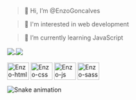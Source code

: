 > 👋 Hi, I’m @EnzoGoncalves  

> 👀 I'm interested in web development  

> 🌱 I’m currently learning JavaScript  


<div margin-bottom="16px">
<a href="https://github.com/EnzoGoncalves">
  <img align="center" src="https://github-readme-stats.vercel.app/api?username=EnzoGoncalves&hide=issues,prs,contribs&show_icons=true&title_color=04AFB8&text_color=fafafa&bg_color=0D0D0D&border_radius=8&icon_color=EBB400&border_color=000000)](https://github.com/anuraghazra/github-readme-stats)" />
</a>
<a href="https://github.com/EnzoGoncalves">
  <img align="center" src="https://github-readme-stats.vercel.app/api/top-langs/?username=EnzoGoncalves&layout=compact&title_color=04AFB8&text_color=fafafa&bg_color=0D0D0D&border_radius=8&icon_color=EBB400&border_color=000000)](https://github.com/anuraghazra/github-readme-stats)" />
</a>
</div>

<div style="display: inline-block"><br>
<img width="50px" height="40" align="center" alt="Enzo-html" src="https://cdn.jsdelivr.net/gh/devicons/devicon/icons/css3/css3-original.svg" />  
<img width="50px" height="40" align="center" alt="Enzo-css" src="https://cdn.jsdelivr.net/gh/devicons/devicon/icons/html5/html5-original.svg" />  
<img width="50px" height="40" align="center" alt="Enzo-js" src="https://cdn.jsdelivr.net/gh/devicons/devicon/icons/javascript/javascript-original.svg" />  
<img width="50px" height="40" align="center" alt="Enzo-sass" src="https://cdn.jsdelivr.net/gh/devicons/devicon/icons/sass/sass-original.svg" />  
</div>

![Snake animation](https://github.com/EnzoMateus/blob/output/github-contribution-grid-snake.svg)

<!---
EnzoGoncalves/EnzoGoncalves is a ✨ special ✨ repository because its `README.md` (this file) appears on your GitHub profile.
You can click the Preview link to take a look at your changes.
--->
